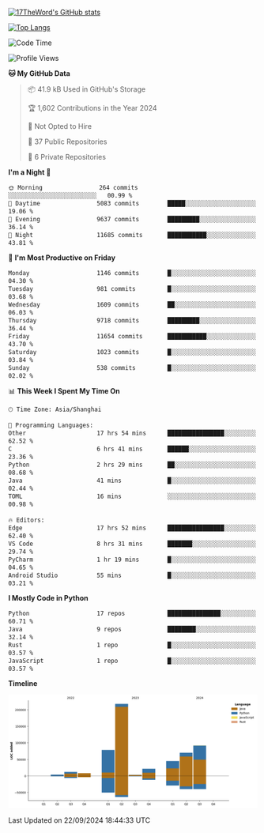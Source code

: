 [![17TheWord's GitHub stats](https://github-readme-stats.vercel.app/api?username=17TheWord&count_private=true&show_icons=true)](https://github.com/anuraghazra/github-readme-stats)

[![Top Langs](https://github-readme-stats.vercel.app/api/top-langs/?username=17TheWord&layout=compact&hide=html)](https://github.com/anuraghazra/github-readme-stats)


<!--START_SECTION:waka-->
![Code Time](http://img.shields.io/badge/Code%20Time-444%20hrs%2041%20mins-blue)

![Profile Views](http://img.shields.io/badge/Profile%20Views-0-blue)

**🐱 My GitHub Data** 

> 📦 41.9 kB Used in GitHub's Storage 
 > 
> 🏆 1,602 Contributions in the Year 2024
 > 
> 🚫 Not Opted to Hire
 > 
> 📜 37 Public Repositories 
 > 
> 🔑 6 Private Repositories 
 > 
**I'm a Night 🦉** 

```text
🌞 Morning                264 commits         ░░░░░░░░░░░░░░░░░░░░░░░░░   00.99 % 
🌆 Daytime                5083 commits        █████░░░░░░░░░░░░░░░░░░░░   19.06 % 
🌃 Evening                9637 commits        █████████░░░░░░░░░░░░░░░░   36.14 % 
🌙 Night                  11685 commits       ███████████░░░░░░░░░░░░░░   43.81 % 
```
📅 **I'm Most Productive on Friday** 

```text
Monday                   1146 commits        █░░░░░░░░░░░░░░░░░░░░░░░░   04.30 % 
Tuesday                  981 commits         █░░░░░░░░░░░░░░░░░░░░░░░░   03.68 % 
Wednesday                1609 commits        ██░░░░░░░░░░░░░░░░░░░░░░░   06.03 % 
Thursday                 9718 commits        █████████░░░░░░░░░░░░░░░░   36.44 % 
Friday                   11654 commits       ███████████░░░░░░░░░░░░░░   43.70 % 
Saturday                 1023 commits        █░░░░░░░░░░░░░░░░░░░░░░░░   03.84 % 
Sunday                   538 commits         █░░░░░░░░░░░░░░░░░░░░░░░░   02.02 % 
```


📊 **This Week I Spent My Time On** 

```text
🕑︎ Time Zone: Asia/Shanghai

💬 Programming Languages: 
Other                    17 hrs 54 mins      ████████████████░░░░░░░░░   62.52 % 
C                        6 hrs 41 mins       ██████░░░░░░░░░░░░░░░░░░░   23.36 % 
Python                   2 hrs 29 mins       ██░░░░░░░░░░░░░░░░░░░░░░░   08.68 % 
Java                     41 mins             █░░░░░░░░░░░░░░░░░░░░░░░░   02.44 % 
TOML                     16 mins             ░░░░░░░░░░░░░░░░░░░░░░░░░   00.98 % 

🔥 Editors: 
Edge                     17 hrs 52 mins      ████████████████░░░░░░░░░   62.40 % 
VS Code                  8 hrs 31 mins       ███████░░░░░░░░░░░░░░░░░░   29.74 % 
PyCharm                  1 hr 19 mins        █░░░░░░░░░░░░░░░░░░░░░░░░   04.65 % 
Android Studio           55 mins             █░░░░░░░░░░░░░░░░░░░░░░░░   03.21 % 
```

**I Mostly Code in Python** 

```text
Python                   17 repos            ███████████████░░░░░░░░░░   60.71 % 
Java                     9 repos             ████████░░░░░░░░░░░░░░░░░   32.14 % 
Rust                     1 repo              █░░░░░░░░░░░░░░░░░░░░░░░░   03.57 % 
JavaScript               1 repo              █░░░░░░░░░░░░░░░░░░░░░░░░   03.57 % 
```



**Timeline**

![Lines of Code chart](https://raw.githubusercontent.com/17TheWord/17TheWord/main/assets/bar_graph.png)


 Last Updated on 22/09/2024 18:44:33 UTC
<!--END_SECTION:waka-->

